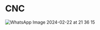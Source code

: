# CNC
![WhatsApp Image 2024-02-22 at 21 36 15](https://github.com/Hiperagil1/CNC/assets/126659453/45f1f02d-fae9-4cc7-8bc8-30672c517c7a)

